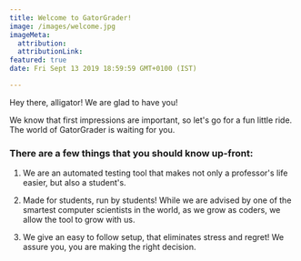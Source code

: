 ```yaml
---
title: Welcome to GatorGrader!
image: /images/welcome.jpg
imageMeta:
  attribution:
  attributionLink:
featured: true
date: Fri Sept 13 2019 18:59:59 GMT+0100 (IST)

---
```


Hey there, alligator! We are glad to have you!

We know that first impressions are important, so let's go for a fun little ride.
The world of GatorGrader is waiting for you.



### There are a few things that you should know up-front:

1. We are an automated testing tool that makes not only a professor's life easier,
but also a student's.

2. Made for students, run by students! While we are advised by one of the smartest
computer scientists in the world, as we grow as coders, we allow the tool to grow
with us.

3. We give an easy to follow setup, that eliminates stress and regret! We assure
you, you are making the right decision.
